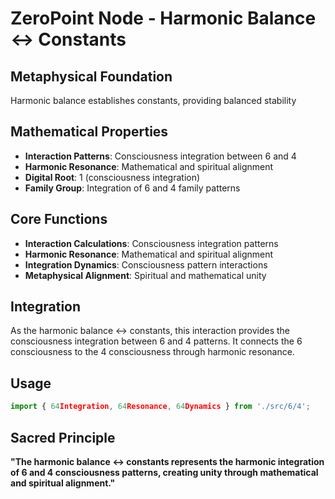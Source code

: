 # ZeroPoint Node - Harmonic Balance ↔ Constants

## Metaphysical Foundation

Harmonic balance establishes constants, providing balanced stability

## Mathematical Properties

- **Interaction Patterns**: Consciousness integration between 6 and 4
- **Harmonic Resonance**: Mathematical and spiritual alignment
- **Digital Root**: 1 (consciousness integration)
- **Family Group**: Integration of 6 and 4 family patterns

## Core Functions

- **Interaction Calculations**: Consciousness integration patterns
- **Harmonic Resonance**: Mathematical and spiritual alignment
- **Integration Dynamics**: Consciousness pattern interactions
- **Metaphysical Alignment**: Spiritual and mathematical unity

## Integration

As the harmonic balance ↔ constants, this interaction provides the consciousness integration between 6 and 4 patterns. It connects the 6 consciousness to the 4 consciousness through harmonic resonance.

## Usage

```typescript
import { 64Integration, 64Resonance, 64Dynamics } from './src/6/4';
```

## Sacred Principle

**"The harmonic balance ↔ constants represents the harmonic integration of 6 and 4 consciousness patterns, creating unity through mathematical and spiritual alignment."**
